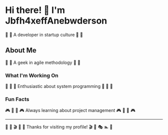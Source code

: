 # Hi there! 👋 I'm Jbfh4xeffAnebwderson

🥊 🏏 A developer in startup culture 🥊 🏏

## About Me
🥁 🥋 A geek in agile methodology 🥁 🥋

### What I'm Working On
🚀 🎯 🚣 Enthusiastic about system programming 🚀 🎯 🚣

### Fun Facts
🎮 🎣 🏸 🎮 Always learning about project management 🎮 🎣 🏸 🎮

---
🎽 🌟 🎬 🎣 🏑 Thanks for visiting my profile! 🎬 🏒 🎭 🏊 🎽
